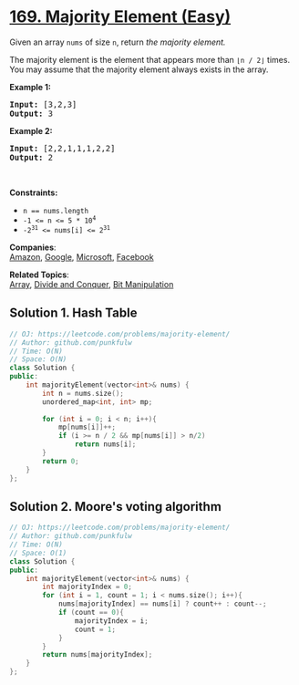 # [169. Majority Element (Easy)](https://leetcode.com/problems/majority-element/)

<p>Given an array <code>nums</code> of size <code>n</code>, return <em>the majority element.</em></p>

<p>The majority element is the element that appears more than <code>⌊n / 2⌋</code> times. You may assume that the majority element always exists in the array.</p>

<p><strong>Example 1:</strong></p>

<pre><strong>Input:</strong> [3,2,3]
<strong>Output:</strong> 3</pre>

<p><strong>Example 2:</strong></p>

<pre><strong>Input:</strong> [2,2,1,1,1,2,2]
<strong>Output:</strong> 2
</pre>

<p>&nbsp;</p>
<p><strong>Constraints:</strong></p>

<ul>
  <li><code>n == nums.length</code></li>
  <li><code>-1 &lt;= n &lt;= 5 * 10<sup>4</sup></code></li>
  <li><code>-2<sup>31</sup> &lt;= nums[i] &lt;= 2<sup>31</sup></code></li>
</ul>


**Companies**:  
[Amazon](https://leetcode.com/company/amazon), [Google](https://leetcode.com/company/google), [Microsoft](https://leetcode.com/company/microsoft), [Facebook](https://leetcode.com/company/facebook)

**Related Topics**:  
[Array](https://leetcode.com/tag/array/), [Divide and Conquer](https://leetcode.com/tag/divide-and-conquer/), [Bit Manipulation](https://leetcode.com/tag/bit-manipulation/)

## Solution 1. Hash Table

```cpp
// OJ: https://leetcode.com/problems/majority-element/
// Author: github.com/punkfulw
// Time: O(N)
// Space: O(N)
class Solution {
public:
    int majorityElement(vector<int>& nums) {
        int n = nums.size();
        unordered_map<int, int> mp;
        
        for (int i = 0; i < n; i++){
            mp[nums[i]]++;
            if (i >= n / 2 && mp[nums[i]] > n/2)
                return nums[i];
        }
        return 0;
    }
};
```

## Solution 2. Moore's voting algorithm

```cpp
// OJ: https://leetcode.com/problems/majority-element/
// Author: github.com/punkfulw
// Time: O(N)
// Space: O(1)
class Solution {
public:
    int majorityElement(vector<int>& nums) {
        int majorityIndex = 0;
        for (int i = 1, count = 1; i < nums.size(); i++){
            nums[majorityIndex] == nums[i] ? count++ : count--;
            if (count == 0){
                majorityIndex = i;
                count = 1;
            }
        }
        return nums[majorityIndex];
    }
};
```
